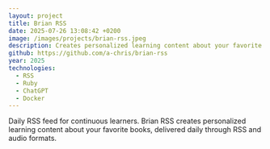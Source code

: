 ```yaml
---
layout: project
title: Brian RSS
date: 2025-07-26 13:08:42 +0200
image: /images/projects/brian-rss.jpeg
description: Creates personalized learning content about your favorite books, delivered daily through RSS and audio formats
github: https://github.com/a-chris/brian-rss
year: 2025
technologies:
  - RSS
  - Ruby
  - ChatGPT
  - Docker
---
```


Daily RSS feed for continuous learners. Brian RSS creates personalized learning content about your favorite books, delivered daily through RSS and audio formats.
